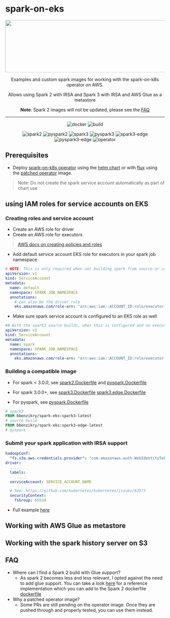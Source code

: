 # spark-on-eks

<!-- markdownlint-disable MD033 -->
<center>
<a href="#">
<img src="https://user-images.githubusercontent.com/1993348/91601148-d0b01b80-e971-11ea-9903-6299b2396499.png" width="921" height="165">
</a>

Examples and custom spark images for working with the spark-on-k8s operator on AWS.

Allows using Spark 2 with IRSA and Spark 3 with IRSA and AWS Glue as a metastore

**Note**: Spark 2 images will not be updated, please see the [FAQ](#faq)

---

![docker](https://img.shields.io/docker/automated/bbenzikry/spark-eks?style=plastic)
![build](https://img.shields.io/docker/build/bbenzikry/spark-eks?style=plastic)

![spark2](https://img.shields.io/docker/v/bbenzikry/spark-eks/spark2-latest)
![pyspark2](https://img.shields.io/docker/v/bbenzikry/spark-eks/pyspark2-latest)
![spark3](https://img.shields.io/docker/v/bbenzikry/spark-eks/spark3-latest)
![pyspark3](https://img.shields.io/docker/v/bbenzikry/spark-eks/pyspark3-latest)
![spark3-edge](https://img.shields.io/docker/v/bbenzikry/spark-eks/spark3-edge)
![pyspark3-edge](https://img.shields.io/docker/v/bbenzikry/spark-eks/pyspark3-edge)
![operator](https://img.shields.io/docker/v/bbenzikry/spark-eks/operator)

</center>

## Prerequisites

- Deploy [spark-on-k8s operator](https://github.com/GoogleCloudPlatform/spark-on-k8s-operator) using the [helm chart](https://github.com/helm/charts/tree/master/incubator/sparkoperator) or with [flux](./flux/releases/operator.yaml) using the [patched operator](https://github.com/bbenzikry/spark-on-k8s-operator/tree/hive-subpath) image.

> Note: Do not create the spark service account automatically as part of chart use

## using IAM roles for service accounts on EKS

### Creating roles and service account

- Create an AWS role for driver
- Create an AWS role for executors

> [AWS docs on creating policies and roles](https://docs.aws.amazon.com/eks/latest/userguide/create-service-account-iam-policy-and-role.html)

- Add default service account EKS role for executors in your spark job namespace

```yaml
# NOTE: This is only required when not building spark from source or using a version of spark < 3.1. If using our edge docker images for spark3/pyspark3 you can skip this step
apiVersion: v1
kind: ServiceAccount
metadata:
  name: default
  namespace: SPARK_JOB_NAMESPACE
  annotations:
    # can also be the driver role
    eks.amazonaws.com/role-arn: "arn:aws:iam::ACCOUNT_ID:role/executor-role"
```

- Make sure spark service account is configured to an EKS role as well

```yaml
## With the spark3 source builds, when this is configured and no executor role exists, executors default to this SA as well.
apiVersion: v1
kind: ServiceAccount
metadata:
  name: spark
  namespace: SPARK_JOB_NAMESPACE
  annotations:
    eks.amazonaws.com/role-arn: "arn:aws:iam::ACCOUNT_ID:role/executor-role"
```

### Building a compatible image

- For spark < 3.0.0, see [spark2.Dockerfile](./docker/spark2.Dockerfile) and [pyspark.Dockerfile](./docker/pyspark.Dockerfile)

- For spark 3.0.0+, see [spark3.Dockerfile](./docker/spark3.Dockerfile) [spark3.edge.Dockerfile](docker/spark3.edge.Dockerfile)

- For pyspark, see [pyspark.Dockerfile](./docker/pyspark.Dockerfile)

```dockerfile
# spark3
FROM bbenzikry/spark-eks:spark3-latest
# source build
FROM bbenzikry/spark-eks:spark3-edge-latest
# pyspark

```

### Submit your spark application with IRSA support

```yaml
hadoopConf:
  "fs.s3a.aws.credentials.provider": "com.amazonaws.auth.WebIdentityTokenCredentialsProvider"
driver:
  .....
  labels:
    .....
  serviceAccount: SERVICE_ACCOUNT_NAME

  # See: https://github.com/kubernetes/kubernetes/issues/82573
  securityContext:
    fsGroup: 65534
```

- Full example [here]()

## Working with AWS Glue as metastore

## Working with the spark history server on S3

## FAQ

- Where can I find a Spark 2 build with Glue support?
  - As spark 2 becomes less and less relevant, I opted against the need to add glue support.
    You can take a look [here](https://github.com/tinyclues/spark-glue-data-catalog/blob/master/build-spark.sh) for a reference implementation which you can add to the Spark 2 dockerfile [dockerfile](./docker/spark2.Dockerfile)
- Why a patched operator image?
  - Some PRs are still pending on the operator image. Once they are pushed through and properly tested, you can use them instead.

